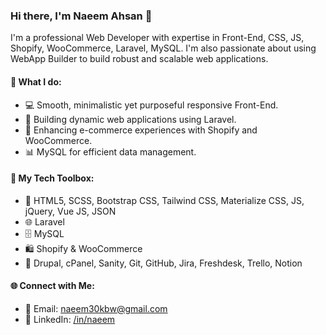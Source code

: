 ### Hi there, I'm Naeem Ahsan 👋

I'm a professional Web Developer with expertise in Front-End, CSS, JS, Shopify, WooCommerce, Laravel, MySQL. I'm also passionate about using WebApp Builder to build robust and scalable web applications.

#### 🌟 What I do:
- 💻 Smooth, minimalistic yet purposeful responsive Front-End.
- 🚀 Building dynamic web applications using Laravel.
- 🛒 Enhancing e-commerce experiences with Shopify and WooCommerce.
- 📊 MySQL for efficient data management.

#### 📜 My Tech Toolbox:
- 🌟 HTML5, SCSS, Bootstrap CSS, Tailwind CSS, Materialize CSS, JS, jQuery, Vue JS, JSON
- 🌐 Laravel
- 🗄️ MySQL
- 🛍️ Shopify & WooCommerce
- 🚀 Drupal, cPanel, Sanity, Git, GitHub, Jira, Freshdesk, Trello, Notion

#### 🌐 Connect with Me:
- 📧 Email: naeem30kbw@gmail.com
- 💼 LinkedIn: [/in/naeem](https://www.linkedin.com/in/naeem10ahsan)
